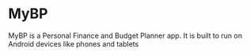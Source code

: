 # MyBP
MyBP is a Personal Finance and Budget Planner app. It is built to run on Android devices like phones and tablets
